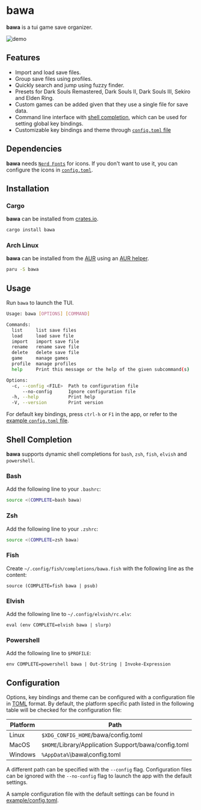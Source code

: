 # bawa

**bawa** is a tui game save organizer.

![demo](https://github.com/user-attachments/assets/8db6482b-0d70-4231-84e5-f0314e330298)

## Features

- Import and load save files.
- Group save files using profiles.
- Quickly search and jump using fuzzy finder.
- Presets for Dark Souls Remastered, Dark Souls II, Dark Souls III, Sekiro and Elden Ring.
- Custom games can be added given that they use a single file for save data.
- Command line interface with [shell completion](#shell-completion), which can be used for setting global key bindings.
- Customizable key bindings and theme through [`config.toml` file](#configuration)

## Dependencies

**bawa** needs [`Nerd Fonts`](https://www.nerdfonts.com/) for icons. If you don't want to use it,
you can configure the icons in [`config.toml`](#configuration).

## Installation

### Cargo

**bawa** can be installed from [crates.io](https://crates.io/crates/bawa).

```sh
cargo install bawa
```

### Arch Linux

**bawa** can be installed from the [AUR](https://aur.archlinux.org/packages/bawa)
using an [AUR helper](https://wiki.archlinux.org/title/AUR_helpers).

```sh
paru -S bawa
```

## Usage

Run `bawa` to launch the TUI.

```sh
Usage: bawa [OPTIONS] [COMMAND]

Commands:
  list     list save files
  load     load save file
  import   import save file
  rename   rename save file
  delete   delete save file
  game     manage games
  profile  manage profiles
  help     Print this message or the help of the given subcommand(s)

Options:
  -c, --config <FILE>  Path to configuration file
      --no-config      Ignore configuration file
  -h, --help           Print help
  -V, --version        Print version
```

For default key bindings, press `ctrl-h` or `F1` in the app, or refer to
the [example `config.toml` file](./example/config.toml).

## Shell Completion

**bawa** supports dynamic shell completions for `bash`, `zsh`, `fish`, `elvish` and `powershell`.

### Bash

Add the following line to your `.bashrc`:

```bash
source <(COMPLETE=bash bawa)
```

### Zsh

Add the following line to your `.zshrc`:

```zsh
source <(COMPLETE=zsh bawa)
```

### Fish

Create `~/.config/fish/completions/bawa.fish` with the following line as the content:

```fish
source (COMPLETE=fish bawa | psub)
```

### Elvish

Add the following line to `~/.config/elvish/rc.elv`:

```elvish
eval (env COMPLETE=elvish bawa | slurp)
```

### Powershell

Add the following line to `$PROFILE`:

```pwsh
env COMPLETE=powershell bawa | Out-String | Invoke-Expression
```

## Configuration

Options, key bindings and theme can be configured with a configuration file
in [TOML](https://toml.io/en/) format. By default, the platform specific path listed in the following
table will be checked for the configuration file:

| Platform | Path                                                 |
| -------- | ---------------------------------------------------- |
| Linux    | `$XDG_CONFIG_HOME`/bawa/config.toml                  |
| MacOS    | `$HOME`/Library/Application Support/bawa/config.toml |
| Windows  | `%AppData%`\bawa\config.toml                         |

A different path can be specified with the `--config` flag. Configuration files can be ignored with
the `--no-config` flag to launch the app with the default settings.

A sample configuration file with the default settings can be found in [example/config.toml](./example/config.toml).
